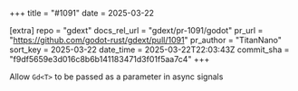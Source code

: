 +++
title = "#1091"
date = 2025-03-22

[extra]
repo = "gdext"
docs_rel_url = "gdext/pr-1091/godot"
pr_url = "https://github.com/godot-rust/gdext/pull/1091"
pr_author = "TitanNano"
sort_key = 2025-03-22
date_time = 2025-03-22T22:03:43Z
commit_sha = "f9df5659e3d016c8b6b141183471d3f01f5aa7c4"
+++

Allow `Gd<T>` to be passed as a parameter in async signals
